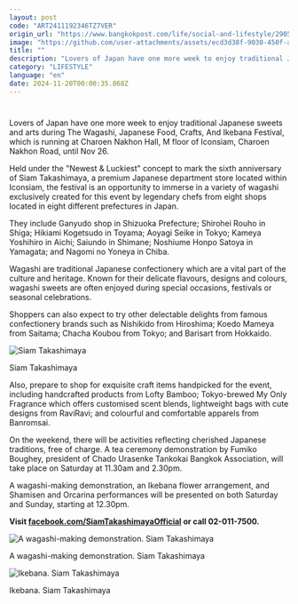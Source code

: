 ```yaml
---
layout: post
code: "ART2411192346TZ7VER"
origin_url: "https://www.bangkokpost.com/life/social-and-lifestyle/2905322/final-week-to-savour-japanese-sweets"
image: "https://github.com/user-attachments/assets/ecd3d38f-9030-450f-a3b3-fdfeb04a402d"
title: ""
description: "Lovers of Japan have one more week to enjoy traditional Japanese sweets and arts during The Wagashi, Japanese Food, Crafts, And Ikebana Festival, which is running at Charoen Nakhon Hall, M floor of Iconsiam, Charoen Nakhon Road, until Nov 26."
category: "LIFESTYLE"
language: "en"
date: 2024-11-20T00:00:35.868Z
---
```


# 

Lovers of Japan have one more week to enjoy traditional Japanese sweets and arts during The Wagashi, Japanese Food, Crafts, And Ikebana Festival, which is running at Charoen Nakhon Hall, M floor of Iconsiam, Charoen Nakhon Road, until Nov 26.

Held under the "Newest & Luckiest" concept to mark the sixth anniversary of Siam Takashimaya, a premium Japanese department store located within Iconsiam, the festival is an opportunity to immerse in a variety of wagashi exclusively created for this event by legendary chefs from eight shops located in eight different prefectures in Japan.

They include Ganyudo shop in Shizuoka Prefecture; Shirohei Rouho in Shiga; Hikiami Kogetsudo in Toyama; Aoyagi Seike in Tokyo; Kameya Yoshihiro in Aichi; Saiundo in Shimane; Noshiume Honpo Satoya in Yamagata; and Nagomi no Yoneya in Chiba.

Wagashi are traditional Japanese confectionery which are a vital part of the culture and heritage. Known for their delicate flavours, designs and colours, wagashi sweets are often enjoyed during special occasions, festivals or seasonal celebrations.

Shoppers can also expect to try other delectable delights from famous confectionery brands such as Nishikido from Hiroshima; Koedo Mameya from Saitama; Chacha Koubou from Tokyo; and Barisart from Hokkaido.

![Siam Takashimaya](https://github.com/user-attachments/assets/e03a8a33-c7a0-474a-8f3a-8955ed7c4f63)

Siam Takashimaya

Also, prepare to shop for exquisite craft items handpicked for the event, including handcrafted products from Lofty Bamboo; Tokyo-brewed My Only Fragrance which offers customised scent blends, lightweight bags with cute designs from RaviRavi; and colourful and comfortable apparels from Banromsai.

On the weekend, there will be activities reflecting cherished Japanese traditions, free of charge. A tea ceremony demonstration by Fumiko Boughey, president of Chado Urasenke Tankokai Bangkok Association, will take place on Saturday at 11.30am and 2.30pm.

A wagashi-making demonstration, an Ikebana flower arrangement, and Shamisen and Orcarina performances will be presented on both Saturday and Sunday, starting at 12.30pm.

**Visit [facebook.com/SiamTakashimayaOfficial](https://www.facebook.com/SiamTakashimayaOfficial) or call 02-011-7500.**

![A wagashi-making demonstration. Siam Takashimaya](https://github.com/user-attachments/assets/bc1fc2a7-0690-4182-bd3b-d82b2724eeab)

A wagashi-making demonstration. Siam Takashimaya

![Ikebana. Siam Takashimaya](https://github.com/user-attachments/assets/2a0c0b52-b4a4-47fd-85b3-dd5168241154)

Ikebana. Siam Takashimaya